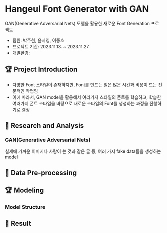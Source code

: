 # Hangeul Font Generator with GAN
GAN(Generative Adversarial Nets) 모델을 활용한 새로운 Font Generation 프로젝트
   - 팀원: 박주현, 윤지영, 이종호
   - 프로젝트 기간: 2023.11.13. ~ 2023.11.27.
   - 개발환경: 
  
## 🏆 Project Introduction
   - 다양한 Font 스타일이 존재하지만, Font를 만드는 일은 많은 시간과 비용이 드는 전문적인 작업임
   - 이에 따라서, GAN model을 활용해서 여러가지 스타일의 폰트를 학습하고, 학습한 여러가지 폰트 스타일을 바탕으로 새로운 스타일의 Font를 생성하는 과정을 진행하기로 결정


## 📖 Research and Analysis

### GAN(Generative Adversarial Nets)
실제에 가까운 이미지나 사람이 쓴 것과 같은 글 등, 여러 가지 fake data들을 생성하는 model





## 📝 Data Pre-processing





## 🏆 Modeling

### Model Structure





## 💎 Result

